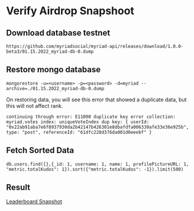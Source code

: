 # Verify Airdrop Snapshoot

## Download database testnet

```
https://github.com/myriadsocial/myriad-api/releases/download/1.0.0-beta3/01.15.2022_myriad-db-0.dump
```

## Restore mongo database

```
mongorestore -u=<username> -p=<password> -d=myriad --archive=./01.15.2022_myriad-db-0.dump
```

On restoring data, you will see this error that showed a duplicate data, but this will not affect rank.

```
continuing through error: E11000 duplicate key error collection: myriad.votes index: uniqueVoteIndex dup key: { userId: "0x22ab91aba7e6f8937930da2b42147b426301e8dbafdfa006330afe33e36e925b", type: "post", referenceId: "61dfc228d376da001d0eeebf" }
```

## Fetch Sorted Data

```
db.users.find({},{_id: 1, username: 1, name: 1, profilePictureURL: 1, "metric.totalKudos": 1}).sort({"metric.totalKudos": -1}).limit(500)
```

## Result

[Leaderboard Snapshot](./leaderboard-snapshot.md)
